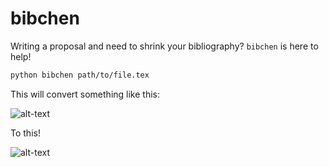 # bibchen

Writing a proposal and need to shrink your bibliography? `bibchen` is here to help!

```bash
python bibchen path/to/file.tex
```

This will convert something like this:

![alt-text](https://github.com/richteague/bibchen/blob/master/test/before.jpg "Standard bibliography.")

To this!

![alt-text](https://github.com/richteague/bibchen/blob/master/test/after.jpg "Shrunken bibliography.")

